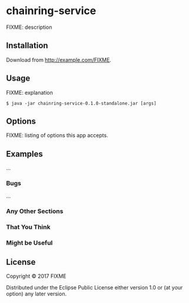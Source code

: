 # chainring-service

FIXME: description

## Installation

Download from http://example.com/FIXME.

## Usage

FIXME: explanation

    $ java -jar chainring-service-0.1.0-standalone.jar [args]

## Options

FIXME: listing of options this app accepts.

## Examples

...

### Bugs

...

### Any Other Sections
### That You Think
### Might be Useful

## License

Copyright © 2017 FIXME

Distributed under the Eclipse Public License either version 1.0 or (at
your option) any later version.
